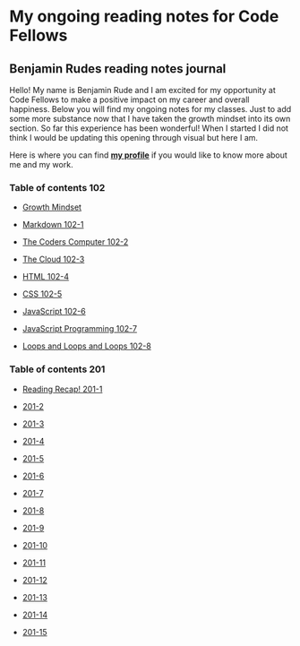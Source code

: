 # My ongoing reading notes for Code Fellows

## **Benjamin Rudes reading notes journal**

Hello! My name is Benjamin Rude and I am excited for my opportunity at Code Fellows to make a positive impact on my career and overall happiness. Below you will find my ongoing notes for my classes. Just to add some more substance now that I have taken the growth mindset into its own section. So far this experience has been wonderful! When I started I did not think I would be updating this opening through visual but here I am.

Here is where you can find [**my profile**](https://github.com/Specsquee) if you would like to know more about me and my work.

### **Table of contents 102**

- [Growth Mindset](102notes/GrowthMindset.md)

- [Markdown 102-1](102notes/102-1.md)

- [The Coders Computer 102-2](102notes/102-2.md)

- [The Cloud 102-3](102notes/102-3.md)

- [HTML 102-4](102notes/102-4.md)

- [CSS 102-5](102notes/102-5.md)

- [JavaScript 102-6](102notes/102-6.md)

- [JavaScript Programming 102-7](102notes/102-7.md)

- [Loops and Loops and Loops 102-8](102notes/102-8.md)

### **Table of contents 201**

- [Reading Recap! 201-1](201notes/201-1.md)

- [201-2](201notes/201-2.md)

- [201-3](201notes/201-3.md)

- [201-4](201notes/201-4.md)

- [201-5](201notes/201-5.md)

- [201-6](201notes/201-6.md)

- [201-7](201notes/201-7.md)

- [201-8](201notes/201-8.md)

- [201-9](201notes/201-9.md)

- [201-10](201notes/201-10.md)

- [201-11](201notes/201-11.md)

- [201-12](201notes/201-12.md)

- [201-13](201notes/201-13.md)

- [201-14](201notes/201-14.md)

- [201-15](201notes/201-15.md)


[def]: 102notes/102-8.md